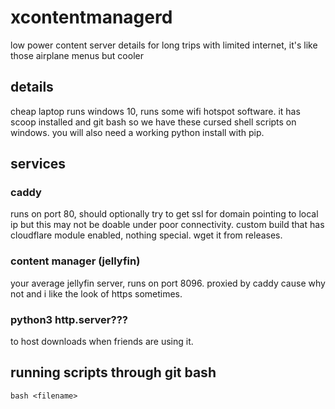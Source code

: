 # xcontentmanagerd
low power content server details for long trips with limited internet, it's like those airplane menus but cooler

## details
cheap laptop runs windows 10, runs some wifi hotspot software. it has scoop installed and git bash so we have these cursed shell scripts on windows. you will also need a working python install with pip.

## services
### caddy
runs on port 80, should optionally try to get ssl for domain pointing to local ip but this may not be doable under poor connectivity. custom build that has cloudflare module enabled, nothing special. wget it from releases. 

### content manager (jellyfin)
your average jellyfin server, runs on port 8096. proxied by caddy cause why not and i like the look of https sometimes.

### python3 http.server???
to host downloads when friends are using it.

## running scripts through git bash
`bash <filename>`